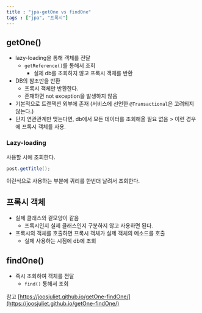 ```yaml
---
title : "jpa-getOne vs findOne"
tags : ["jpa", "프록시"]
---
```


## getOne()
* lazy-loading을 통해 객체를 전달
	* `getReference()`를 통해서 조회 
		* 실제 db를 조회하지 않고 프록시 객체를 반환
* DB의 참조만을 반환
	* 프록시 객체만 반환한다. 
	* 존재하면 not exception을 발생하지 않음 
* 기본적으로 트랜잭션 외부에 존재 (서비스에 선언한 `@Transactional`은 고려되지 않는다.)
* 단지 연관관계만 맺는다면, db에서 모든 데이터를 조회해올 필요 없음 > 이런 경우에 프록시 객체를 사용.

### Lazy-loading
사용할 시에 조회한다.
```java
post.getTitle();
```
이런식으로 사용하는 부분에 쿼리를 한번더 날려서 조회한다.

## 프록시 객체
* 실제 클래스와 겉모양이 같음
	* 프록시인지 실제 클래스인지 구분하지 않고 사용하면 된다.
* 프록시의 객체를 호출하면 프록시 객체가 실제 객체의 메소드를 호출
	* 실제 사용하는 시점에 db에 조회 

## findOne()
* 즉시 조회하여 객체를 전달
	* `find()` 통해서 조회

참고
[https://joosjuliet.github.io/getOne-findOne/](https://joosjuliet.github.io/getOne-findOne/)
<!--stackedit_data:
eyJoaXN0b3J5IjpbMTUzMjA2MjQzOV19
-->